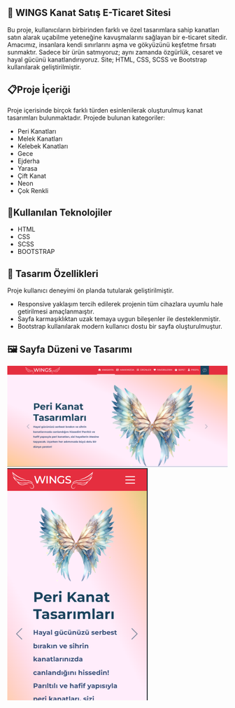 ## 🦋 WINGS Kanat Satış E-Ticaret Sitesi

Bu proje, kullanıcıların birbirinden farklı ve özel tasarımlara sahip kanatları satın alarak uçabilme yeteneğine kavuşmalarını sağlayan bir e-ticaret sitedir. Amacımız, insanlara kendi sınırlarını aşma ve gökyüzünü keşfetme fırsatı sunmaktır. Sadece bir ürün satmıyoruz; aynı zamanda özgürlük, cesaret ve hayal gücünü kanatlandırıyoruz. Site; HTML, CSS, SCSS ve Bootstrap kullanılarak geliştirilmiştir.

## 📋Proje İçeriği

Proje içerisinde birçok farklı türden esinlenilerak oluşturulmuş kanat tasarımları bulunmaktadır.
Projede bulunan kategoriler:

- Peri Kanatları
- Melek Kanatları
- Kelebek Kanatları
- Gece
- Ejderha
- Yarasa
- Çift Kanat
- Neon
- Çok Renkli

## 🤖Kullanılan Teknolojiler

- HTML
- CSS
- SCSS
- BOOTSTRAP

## 🎨 Tasarım Özellikleri

Proje kullanıcı deneyimi ön planda tutularak geliştirilmiştir.

- Responsive yaklaşım tercih edilerek projenin tüm cihazlara uyumlu hale getirilmesi amaçlanmaıştır.
- Sayfa karmaşıklıktan uzak temaya uygun bileşenler ile desteklenmiştir.
- Bootstrap kullanılarak modern kullanıcı dostu bir sayfa oluşturulmuştur.

## 🖼️ Sayfa Düzeni ve Tasarımı

![pc-screen](./images/pc-screen.png)
![mobile-screen](./images/mobile-screen.png)
